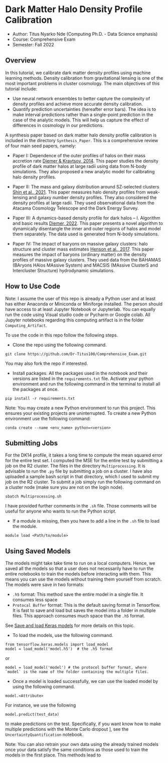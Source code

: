 # Dark Matter Halo Density Profile Calibration

* Author: Titus Nyarko Nde (Computing Ph.D. - Data Science emphasis)
* Course: Comprehensive Exam
* Semester: Fall 2022

## Overview
In this tutorial, we calibrate dark matter density profiles using machine learning methods. Density calibration from gravitational lensing is one of the most important problems in cluster cosmology. The main objectives of this tutorial include: 
* Use neural network ensembles to better capture the complexity of density profiles and achieve more accurate density calibration. 
* Quantify prediction uncertainties (hereafter error bars). The idea is to make interval predictions rather than a single-point prediction in the case of the analytic models. This will help us capture the effect of differences in cosmology in our predictions.

A synthesis paper based on dark matter halo density profile calibration is included in the directory `Synthesis_Paper`. This is a comprehensive review of four main seed papers, namely:


 * Paper I: Dependence of the outer profiles of halos on their mass accretion rate [Diemer & Kravtsov, 2014](https://iopscience.iop.org/article/10.1088/0004-637X/789/1/1).
This paper studies the density profile of dark matter halos at large radii using data from N-body simulations. They also proposed a new analytic model for calibrating halo density profiles.

 * Paper II: The mass and galaxy distribution around SZ-selected clusters [Shin et al., 2021](https://academic.oup.com/mnras/article-abstract/507/4/5758/6366263?redirectedFrom=fulltext&login=true).
This paper measures halo density profiles from weak-lensing and galaxy number density profiles. They also considered the density profiles at large radii. They used observational data from the Atacama Cosmology Telescope and the Dark Energy Survey.

 * Paper III: A dynamics-based density profile for dark halos – I. Algorithm and basic results [Diemer, 2022](https://academic.oup.com/mnras/article-abstract/513/1/573/6561624?redirectedFrom=fulltext&login=true).
This paper presents a novel algorithm to dynamically disentangle the inner and outer regions of halos and model them separately. The data used is generated from N-body simulations.

 * Paper IV: The impact of baryons on massive galaxy clusters: halo structure and cluster mass estimates [Henson et al., 2017](https://academic.oup.com/mnras/article/465/3/3361/2454758?login=true).
This paper measures the impact of baryons (ordinary matter) on the density profiles of massive galaxy clusters. They used data from the BAHAMAS (BAryons HAlos MAssive System) and MACSIS (MAssive ClusterS and Intercluster Structure) hydrodynamic simulations.



## How to Use Code
Note: I assume the user of this repo is already a Python user and at least has either Anaconda or Miniconda or Miniforge installed. The person should have access to at least Jupyter Notebook or Jupyterlab. You can equally run the code using Visual studio code or Pycharm or Google colab. All Jupyter notebooks regarding this computing artifact is in the folder `Computing_Artifact`.

To use the code in this repo follow the following steps.
* Clone the repo using the following command.

```
git clone https://github.com/Dr-Titus100/Comprehensive_Exam.git
```
You may also fork the repo if interested.


* Install packages. All the packages used in the notebook and their versions are listed in the `requirements.txt` file. Activate your python environment and run the following command in the terminal to install all the packages at once.

```
pip install -r requirements.txt
```

Note: You may create a new Python environment to run this project. This ensures your existing projects are uninterrupted. To create a new Python environment use the following command:

```
conda create --name <env_name> python=<version>
```


## Submitting Jobs
For the DK14 profile, it takes a long time to compute the mean squared error for the entire test set. I computed the MSE for the entire test by submitting a job on the R2 cluster. The files in the directory `Multiprocessing`. It is advisable to run the `.py` file by submitting a job on a cluster. I have also uploaded a sample bash script in that directory, which I used to submit my job on the R2 cluster. To submit a job simply run the following command on a cluster node (make sure you are not on the login node).

```
sbatch Multiprocessing.sh
```

I have provided further comments in the `.sh` file. Those comments will be useful for anyone who wants to run the Python script. 

* If a module is missing, then you have to add a line in the `.sh` file to load the module.
```
module load <Path/to/module>
```


## Using Saved Models
The models might take take time to run on a local computers. Hence, we saved all the models so that a user does not necessarily have to run the entire notebooks to train the models before interacting with them. This means you can use the models without training them yourself from scratch. The models were save in two formats:

* `.h5` format: This method save the entire model in a single file. It consumes less space
* `Protocal Buffer` format: This is the default saving format in Tensorflow. It is fast to save and load but saves the model into a folder in multiple files. This approach consumes much space than the `.h5` format.

See [Save and load Keras models](https://www.tensorflow.org/guide/keras/save_and_serialize) for more details on this topic.



* To load the models, use the following command.
```
from tensorflow.keras.models import load_model
model = load_model('model.h5')  # the .h5 format
```
or 
```
model = load_model('model') # the protocol buffer format, where `model` is the name of the folder containing the multiple files.
```


* Once a model is loaded successfully, we can use the loaded model by using the following command.
```
model.<Attribute>
```

For instance, we use the following
```
model.predict(test_data)
```
to make predictions on the test. Specifically, if you want know how to make multiple predictions with the Monte Carlo dropout ], see the `UncertaintyQuantification` notebook. 


Note: You can also retrain your own data using the already trained models once your data satisfy the same conditions as those used to train the models in the first place. This methods lead to 





